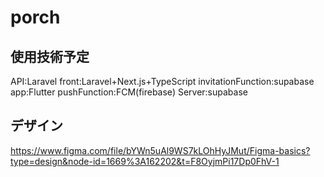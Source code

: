 # porch
## 使用技術予定
API:Laravel
front:Laravel+Next.js+TypeScript
invitationFunction:supabase
app:Flutter
pushFunction:FCM(firebase)
Server:supabase

## デザイン
https://www.figma.com/file/bYWn5uAl9WS7kLOhHyJMut/Figma-basics?type=design&node-id=1669%3A162202&t=F8OyjmPi17Dp0FhV-1

